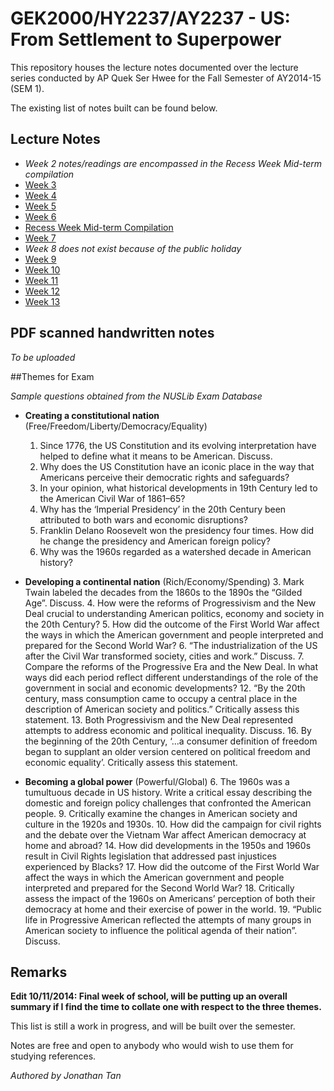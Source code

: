 # GEK2000/HY2237/AY2237 - US: From Settlement to Superpower

This repository houses the lecture notes documented over the lecture series conducted by AP Quek Ser Hwee for the Fall Semester of AY2014-15 (SEM 1).

The existing list of notes built can be found below.

## Lecture Notes
* *Week 2 notes/readings are encompassed in the Recess Week Mid-term compilation*
* [Week 3](https://github.com/jhowtan/gek2000/blob/master/week3.md)
* [Week 4](https://github.com/jhowtan/gek2000/blob/master/week4.md)
* [Week 5](https://github.com/jhowtan/gek2000/blob/master/week5.md)
* [Week 6](https://github.com/jhowtan/gek2000/blob/master/week6.md)
* [Recess Week Mid-term Compilation](https://github.com/jhowtan/gek2000/blob/master/summaries.md)
* [Week 7](https://github.com/jhowtan/gek2000/blob/master/week7.md)
* *Week 8 does not exist because of the public holiday*
* [Week 9](https://github.com/jhowtan/gek2000/blob/master/week9.md)
* [Week 10](https://github.com/jhowtan/gek2000/blob/master/week10.md)
* [Week 11](https://github.com/jhowtan/gek2000/blob/master/week11.md)
* [Week 12](https://github.com/jhowtan/gek2000/blob/master/week12.md)
* [Week 13](https://github.com/jhowtan/gek2000/blob/master/week13.md)

## PDF scanned handwritten notes

*To be uploaded*

##Themes for Exam

*Sample questions obtained from the NUSLib Exam Database*

* **Creating a constitutional nation** (Free/Freedom/Liberty/Democracy/Equality)
    1. Since 1776, the US Constitution and its evolving interpretation have helped to define what it means to be American. Discuss.
    2. Why does the US Constitution have an iconic place in the way that Americans perceive their democratic rights and safeguards?
    2. In your opinion, what historical developments in 19th Century led to the American Civil War of 1861–65?
    3. Why has the ‘Imperial Presidency’ in the 20th Century been attributed to both wars and economic disruptions?
    20. Franklin Delano Roosevelt won the presidency four times. How did he change the presidency and American foreign policy?
    21. Why was the 1960s regarded as a watershed decade in American history?

* **Developing a continental nation** (Rich/Economy/Spending)
    3. Mark Twain labeled the decades from the 1860s to the 1890s the “Gilded Age”. Discuss.
    4. How were the reforms of Progressivism and the New Deal crucial to understanding American politics, economy and society in the 20th Century?
    5. How did the outcome of the First World War affect the ways in which the American government and people interpreted and prepared for the Second World War?
    6. “The industrialization of the US after the Civil War transformed society, cities and work.” Discuss.
    7. Compare the reforms of the Progressive Era and the New Deal. In what ways did each period reflect different understandings of the role of the government in social and economic developments?
    12. “By the 20th century, mass consumption came to occupy a central place in the description of American society and politics.” Critically assess this statement.
    13. Both Progressivism and the New Deal represented attempts to address economic and political inequality. Discuss.
    16. By the beginning of the 20th Century, ‘...a consumer definition of freedom began to supplant an older version centered on political freedom and economic equality’. Critically assess this statement.

* **Becoming a global power** (Powerful/Global)
    6. The 1960s was a tumultuous decade in US history. Write a critical essay describing the domestic and foreign policy challenges that confronted the American people.
    9. Critically examine the changes in American society and culture in the 1920s and 1930s.
    10. How did the campaign for civil rights and the debate over the Vietnam War affect American democracy at home and abroad?
    14. How did developments in the 1950s and 1960s result in Civil Rights legislation that addressed past injustices experienced by Blacks?
    17. How did the outcome of the First World War affect the ways in which the American government and people interpreted and prepared for the Second World War?
    18. Critically assess the impact of the 1960s on Americans’ perception of both their democracy at home and their exercise of power in the world.
    19. “Public life in Progressive American reflected the attempts of many groups in American society to influence the political agenda of their nation”. Discuss.

## Remarks

**Edit 10/11/2014: Final week of school, will be putting up an overall summary
if I find the time to collate one with respect to the three themes.**

This list is still a work in progress, and will be built over the semester.

Notes are free and open to anybody who would wish to use them for studying references.

*Authored by Jonathan Tan*
